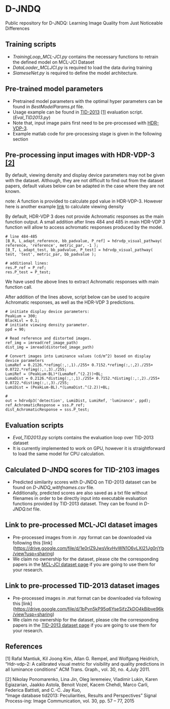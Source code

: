 # D-JNDQ
Public repository for D-JNDQ: Learning Image Quality from Just Noticeable Differences


## Training scripts

* *TrainingLoop_MCL-JCI.py* contains the necessary functions to retrain the defined model on MCL-JCI Dataset
* *DataLoader_MCLJCI.py* is required to load the data during training
* *SiameseNet.py* is required to define the model architecture.

## Pre-trained model parameters

* Pretrained model parameters with the optimal hyper parameters can be found in *BestModelParams.pt* file.
* Usage example can be found in [TID-2013](http://www.ponomarenko.info/tid2013.htm) [[1]](#1) evaluation script. (*Eval_TID2013.py*)
* Note that, input image pairs first need to be pre-processed with [HDR-VDP-3](https://sourceforge.net/projects/hdrvdp/files/hdrvdp/).
* Example matlab code for pre-processing stage is given in the following section

## Pre-processing input images with HDR-VDP-3 [[2]](#2)


By default, viewing density and display device parameters may not be given with the dataset. 
Although, they are not difficult to find out from the dataset papers, default values below can be adapted
in the case where they are not known.

note: A function is provided to calculate ppd value in HDR-VDP-3. 
However here is another example [link](http://phrogz.net/tmp/ScreenDensityCalculator.html#find:density,pxW:1920,pxH:720,size:12.3,sizeUnit:in,axis:diag,distance:31,distUnit:in) to calculate viewing density


By default, HDR-VDP 3 does not provide Achromatic responses as the main function output.
A small addition after lines 484 and 485 in main HDR-VDP 3 function will allow to access achromatic responses 
produced by the model.

```
# line 484-485
[B_R, L_adapt_reference, bb_padvalue, P_ref] = hdrvdp_visual_pathway( reference, 'reference', metric_par, -1 );
[B_T, L_adapt_test, bb_padvalue, P_test] = hdrvdp_visual_pathway( test, 'test', metric_par, bb_padvalue );

# additional lines:
res.P_ref = P_ref;
res.P_test = P_test;
```

We have used the above lines to extract Achromatic responses with main function call.

After addition of the lines above, script below can be used to acquire Achromatic responses, as well as the HDR-VDP 3 predictions.


```
# initiate display device parameters:
PeakLum = 300;
BlackLvl = 0.1;
# initiate viewing density parameter. 
ppd = 90;

# Read reference and distorted images.
ref_img = imread(ref_image_path)
dist_img = imread(distorted_image_path)

# Convert images into Luminance values (cd/m^2) based on display device parameters
LumaRef = 0.2126.*refimg(:,:,1)./255+ 0.7152.*refimg(:,:,2)./255+ 0.0722.*refimg(:,:,3)./255;
LumiRef = (PeakLum-BL)*(LumaRef.^(2.2))+BL;
LumaDist = 0.2126.*distimg(:,:,1)./255+ 0.7152.*distimg(:,:,2)./255+ 0.0722.*distimg(:,:,3)./255;
LumiDist = (PeakLum-BL).*(LumaDist.^(2.2))+BL;

# 
out = hdrvdp3('detection', LumiDist, LumiRef, 'luminance', ppd);
ref_AchromaticResponse = sss.P_ref;
dist_AchromaticResponse = sss.P_test;
```

## Evaluation scripts

* *Eval_TID2013.py* scripts contains the evaluation loop over TID-2013 dataset 
* It is currently implemented to work on GPU, however it is straightforward to load the same model for CPU calculation.

## Calculated D-JNDQ scores for TID-2103 images
* Predicted similarity scores with D-JNDQ on TID-2013 dataset can be found on *D-JNDQ_withfnames.csv* file.
* Additionally, predicted scores are also saved as a txt file without filenames in order to be directly input into 
  executable evaluation functions provided by TID-2013 dataset. They can be found in *D-JNDQ.txt* file.
  

## Link to pre-processed MCL-JCI dataset images

* Pre-processed images from  in .npy format can be downloaded via following this [link] (https://drive.google.com/file/d/1e0rIZ9JwsVkvHvWN1O6vLXI21Jg0rjYb/view?usp=sharing)
* We claim no ownership for the dataset, please cite the corresponding papers in the [MCL-JCI dataset page](http://mcl.usc.edu/mcl-jci-dataset) if you are going to use them for your research.

## Link to pre-processed TID-2013 dataset images

* Pre-processed images in .mat format can be downloaded via following this [link] (https://drive.google.com/file/d/1bPvn5kP95q6YseSifzZkDO4kBibve96k/view?usp=sharing)
* We claim no ownership for the dataset, please cite the corresponding papers in the [TID-2013 dataset page](http://www.ponomarenko.info/tid2013.htm) if you are going to use them for your research.

## References
<a id="1">[1]</a> 
Rafal Mantiuk, Kil Joong Kim, Allan G. Rempel, and Wolfgang  Heidrich,   
“Hdr-vdp-2: A calibrated visual metric for visibility and quality predictions in all luminance conditions”
ACM Trans. Graph., vol. 30, no. 4,July 2011.

<a id="1">[2]</a> 
Nikolay Ponomarenko, Lina Jin, Oleg Ieremeiev, Vladimir Lukin, Karen Egiazarian, Jaakko Astola, Benoit Vozel, Kacem Chehdi, Marco Carli, Federica Battisti, and C.-C. Jay Kuo,  
“Image database tid2013: Peculiarities, Results and Perspectives”
Signal Process-ing: Image Communication, vol. 30, pp. 57 – 77, 2015
